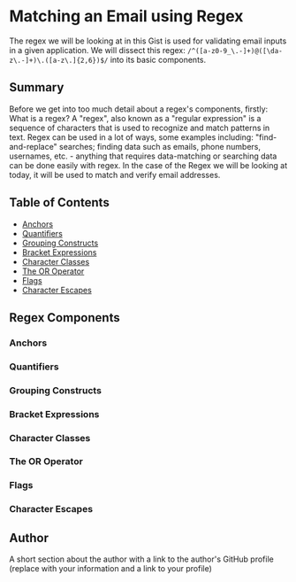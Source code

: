 # Matching an Email using Regex

The regex we will be looking at in this Gist is used for validating email inputs in a given application. We will dissect this regex: ```/^([a-z0-9_\.-]+)@([\da-z\.-]+)\.([a-z\.]{2,6})$/``` into its basic components.

## Summary

Before we get into too much detail about a regex's components, firstly: What is a regex? A "regex", also known as a "regular expression" is a sequence of characters that is used to recognize and match patterns in text. Regex can be used in a lot of ways, some examples including: "find-and-replace" searches; finding data such as emails, phone numbers, usernames, etc. - anything that requires data-matching or searching data can be done easily with regex. In the case of the Regex we will be looking at today, it will be used to match and verify email addresses.

## Table of Contents

- [Anchors](#anchors)
- [Quantifiers](#quantifiers)
- [Grouping Constructs](#grouping-constructs)
- [Bracket Expressions](#bracket-expressions)
- [Character Classes](#character-classes)
- [The OR Operator](#the-or-operator)
- [Flags](#flags)
- [Character Escapes](#character-escapes)

## Regex Components

### Anchors

### Quantifiers

### Grouping Constructs

### Bracket Expressions

### Character Classes

### The OR Operator

### Flags

### Character Escapes

## Author

A short section about the author with a link to the author's GitHub profile (replace with your information and a link to your profile)
